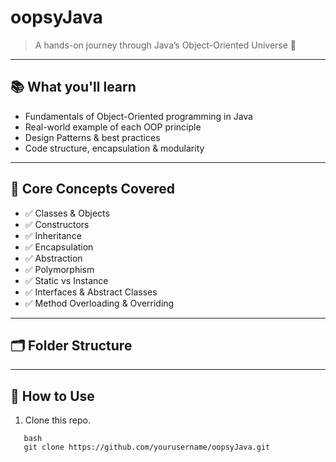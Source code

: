# oopsyJava

> A hands-on journey through Java’s Object-Oriented Universe 🚀

---

## 📚 What you'll learn
- Fundamentals of Object-Oriented programming in Java
- Real-world example of each OOP principle
- Design Patterns & best practices
- Code structure, encapsulation & modularity

---

## 🧱 Core Concepts Covered
- ✅ Classes & Objects
- ✅ Constructors
- ✅ Inheritance
- ✅ Encapsulation
- ✅ Abstraction
- ✅ Polymorphism
- ✅ Static vs Instance
- ✅ Interfaces & Abstract Classes
- ✅ Method Overloading & Overriding

---

## 🗂️ Folder Structure

---
## 🧠 How to Use
1. Clone this repo.
``` 
   bash
   git clone https://github.com/yourusername/oopsyJava.git
```


